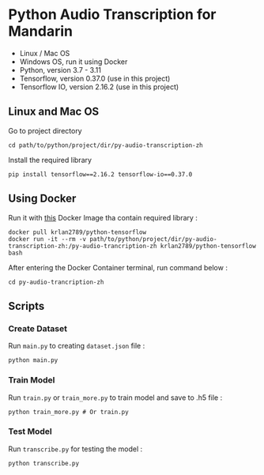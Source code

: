# Python Audio Transcription for Mandarin

- Linux / Mac OS
- Windows OS, run it using Docker
- Python, version 3.7 - 3.11
- Tensorflow, version 0.37.0 (use in this project)
- Tensorflow IO, version 2.16.2 (use in this project)

## Linux and Mac OS

Go to project directory

```shell
cd path/to/python/project/dir/py-audio-transcription-zh
```

Install the required library

```shell
pip install tensorflow==2.16.2 tensorflow-io==0.37.0
```

## Using Docker

Run it with [this](https://hub.docker.com/r/krlan2789/python-tensorflow) Docker Image tha contain required library :

```shell
docker pull krlan2789/python-tensorflow
docker run -it --rm -v path/to/python/project/dir/py-audio-transcription-zh:/py-audio-trancription-zh krlan2789/python-tensorflow bash
```

After entering the Docker Container terminal, run command below :

```shell
cd py-audio-trancription-zh
```

## Scripts

### Create Dataset

Run `main.py` to creating `dataset.json` file :

```shell
python main.py
```

### Train Model

Run `train.py` or `train_more.py` to train model and save to .h5 file :

```shell
python train_more.py # Or train.py
```

### Test Model

Run `transcribe.py` for testing the model :

```shell
python transcribe.py
```
